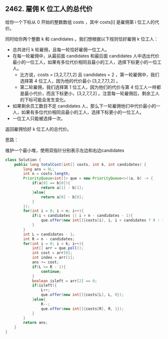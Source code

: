 ## 2462. 雇佣 K 位工人的总代价
给你一个下标从 0 开始的整数数组 costs ，其中 costs[i] 是雇佣第 i 位工人的代价。

同时给你两个整数 k 和 candidates 。我们想根据以下规则恰好雇佣 k 位工人：

* 总共进行 k 轮雇佣，且每一轮恰好雇佣一位工人。
* 在每一轮雇佣中，从最前面 candidates 和最后面 candidates 人中选出代价最小的一位工人，如果有多位代价相同且最小的工人，选择下标更小的一位工人。
  * 比方说，costs = [3,2,7,7,1,2] 且 candidates = 2 ，第一轮雇佣中，我们选择第 4 位工人，因为他的代价最小 [3,2,7,7,1,2] 。
  * 第二轮雇佣，我们选择第 1 位工人，因为他们的代价与第 4 位工人一样都是最小代价，而且下标更小，[3,2,7,7,2] 。注意每一轮雇佣后，剩余工人的下标可能会发生变化。
* 如果剩余员工数目不足 candidates 人，那么下一轮雇佣他们中代价最小的一人，如果有多位代价相同且最小的工人，选择下标更小的一位工人。
* 一位工人只能被选择一次。

返回雇佣恰好 k 位工人的总代价。

思路： 

维护一个最小堆，使用双指针分别表示左边和右边candidates

```java
class Solution {
    public long totalCost(int[] costs, int k, int candidates) {
        long ans = 0L;
        int n = costs.length;
        PriorityQueue<int[]> que = new PriorityQueue<>((a, b) -> {
            if(a[0] == b[0]){
                return a[1] - b[1];
            }else{
                return a[0] - b[0];
            }
        });
        for(int i = 0; i < n; i++){
            if(i < candidates || i > n - candidates - 1){
                que.offer(new int[]{costs[i], i, i < candidates ? 0 : 1});
            }
        }
        int L = candidates - 1;
        int R = n - candidates;
        for(int i = 0; i < k; i++){
            int[] arr = que.poll();
            int cost = arr[0];
            int index = arr[1];
            ans += cost;
            if(L >= R - 1){
                continue;
            }
            boolean isleft = arr[2] == 0;
            if(isleft){
                L++;
                que.offer(new int[]{costs[L], L, 0});
            }else{
                R--;
                que.offer(new int[]{costs[R], R, 1});
            }
        }
        return ans;
    }
}
```
